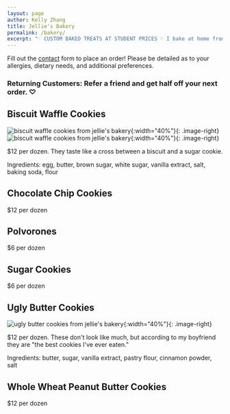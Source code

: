 ```yaml
---
layout: page
author: Kelly Zhang
title: Jellie's Bakery
permalink: /bakery/
excerpt: "♡ CUSTOM BAKED TREATS AT STUDENT PRICES ♡ I bake at home from scratch and would love to share some of my treats with you! Serving Kitchener-Waterloo area."
---
```


Fill out the [contact](/contact) form to place an order! Please be detailed as to your allergies, dietary needs, and additional preferences.

### Returning Customers: Refer a friend and get half off your next order. ♡

## Biscuit Waffle Cookies

![biscuit waffle cookies from jellie's bakery](/food/images/bakery-biscuit-waffle-cookies.jpg){:width="40%"}{: .image-right} ![biscuit waffle cookies from jellie's bakery](/food/images/bakery-biscuit-waffle-cookies-1.jpg){:width="40%"}{: .image-right}

$12 per dozen. They taste like a cross between a biscuit and a sugar cookie.

Ingredients: egg, butter, brown sugar, white sugar, vanilla extract, salt, baking soda, flour

## Chocolate Chip Cookies

$12 per dozen

## Polvorones

$6 per dozen

## Sugar Cookies

$6 per dozen

## Ugly Butter Cookies

![ugly butter cookies from jellie's bakery](/food/images/bakery-biscuit-waffle-cookies.jpg){:width="40%"}{: .image-right}

$12 per dozen. These don't look like much, but according to my boyfriend they are "the best cookies I've ever eaten."

Ingredients: butter, sugar, vanilla extract, pastry flour, cinnamon powder, salt

## Whole Wheat Peanut Butter Cookies

$12 per dozen
